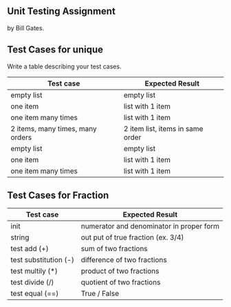 ## Unit Testing Assignment

by Bill Gates.


## Test Cases for unique

Write a table describing your test cases.

| Test case              |  Expected Result    |
|------------------------|---------------------|
| empty list             |  empty list         |
| one item               |  list with 1 item   |
| one item many times    |  list with 1 item   |
| 2 items, many times, many orders | 2 item list, items in same order  |
| empty list             |  empty list         |
| one item               |  list with 1 item   |
| one item many times    |  list with 1 item   |

## Test Cases for Fraction     

| Test case              |  Expected Result    |
|------------------------|---------------------|
| init              |  numerator and denominator in proper form  |
| string            |  out put of true fraction (ex. 3/4)   |
| test add (+)           |  sum of two fractions  |
| test substitution (-)     |  difference of two fractions      |
| test multily (*)          |  product of two fractions       |
| test divide (/)          |  quotient of two fractions       |
| test equal (==)              |  True / False      |

